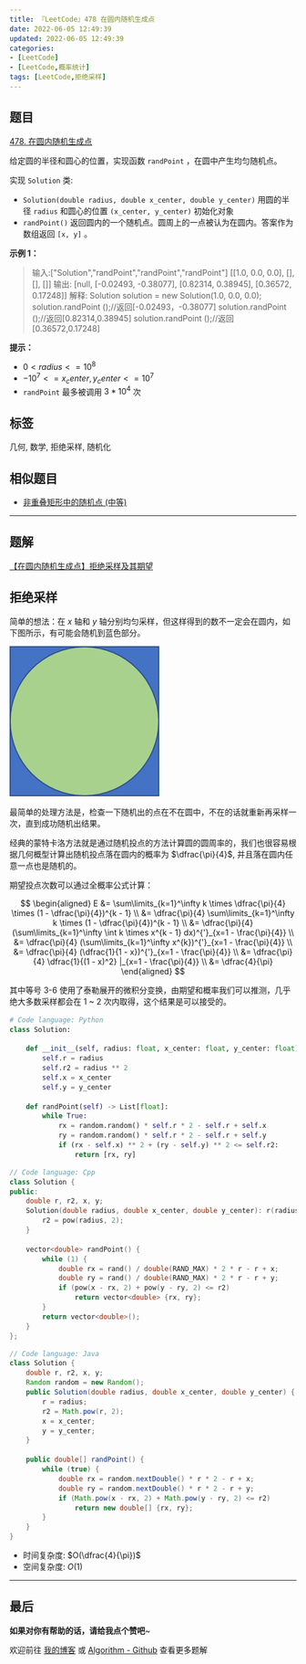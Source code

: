 ```yaml
---
title: 『LeetCode』478 在圆内随机生成点
date: 2022-06-05 12:49:39
updated: 2022-06-05 12:49:39
categories:
- [LeetCode]
- [LeetCode,概率统计]
tags: [LeetCode,拒绝采样]
---
```

## 题目

[478. 在圆内随机生成点](https://leetcode.cn/problems/generate-random-point-in-a-circle/)

<!--more-->

给定圆的半径和圆心的位置，实现函数 `randPoint` ，在圆中产生均匀随机点。

实现 `Solution` 类:

- `Solution(double radius, double x_center, double y_center)` 用圆的半径 `radius` 和圆心的位置 `(x_center, y_center)` 初始化对象
- `randPoint()` 返回圆内的一个随机点。圆周上的一点被认为在圆内。答案作为数组返回 `[x, y]` 。

**示例 1：**

> 输入:["Solution","randPoint","randPoint","randPoint"]
> [[1.0, 0.0, 0.0], [], [], []]
> 输出: [null, [-0.02493, -0.38077], [0.82314, 0.38945], [0.36572, 0.17248]]
> 解释:
> Solution solution = new Solution(1.0, 0.0, 0.0);
> solution.randPoint ();//返回[-0.02493，-0.38077]
> solution.randPoint ();//返回[0.82314,0.38945]
> solution.randPoint ();//返回[0.36572,0.17248]

**提示：**

- $0 < radius <= 10^{8}$
- $-10^{7} <= x_center, y_center <= 10^{7}$
- `randPoint` 最多被调用 $3 * 10^{4}$ 次

## 标签

几何, 数学, 拒绝采样, 随机化

## 相似题目

- [非重叠矩形中的随机点 (中等)](https://leetcode.cn/problems/random-point-in-non-overlapping-rectangles/)

---

## 题解

[【在圆内随机生成点】拒绝采样及其期望](https://leetcode.cn/problems/generate-random-point-in-a-circle/solution/zai-yuan-nei-sui-ji-sheng-cheng-dian-by-d9wo7/)

## 拒绝采样

简单的想法：在 $x$ 轴和 $y$ 轴分别均匀采样，但这样得到的数不一定会在圆内，如下图所示，有可能会随机到蓝色部分。

![一个圆](478_在圆内随机生成点(中等)/20220605125626.png)  

最简单的处理方法是，检查一下随机出的点在不在圆中，不在的话就重新再采样一次，直到成功随机出结果。

经典的蒙特卡洛方法就是通过随机投点的方法计算圆的圆周率的，我们也很容易根据几何概型计算出随机投点落在圆内的概率为 $\dfrac{\pi}{4}$, 并且落在圆内任意一点也是随机的。

期望投点次数可以通过全概率公式计算：

$$
\begin{aligned}
E &= \sum\limits_{k=1}^\infty k \times \dfrac{\pi}{4} \times (1 - \dfrac{\pi}{4})^{k - 1} \\
    &= \dfrac{\pi}{4} \sum\limits_{k=1}^\infty k  \times (1 - \dfrac{\pi}{4})^{k - 1} \\
    &= \dfrac{\pi}{4} (\sum\limits_{k=1}^\infty \int k  \times x^{k - 1} dx)^{'}_{x=1 - \frac{\pi}{4}} \\
    &= \dfrac{\pi}{4} (\sum\limits_{k=1}^\infty x^{k})^{'}_{x=1 - \frac{\pi}{4}} \\
    &= \dfrac{\pi}{4} (\dfrac{1}{1 - x})^{'}_{x=1 - \frac{\pi}{4}} \\
    &= \dfrac{\pi}{4} \dfrac{1}{(1 - x)^2} |_{x=1 - \frac{\pi}{4}} \\
    &= \dfrac{4}{\pi}
\end{aligned}
$$

其中等号 3-6 使用了泰勒展开的微积分变换，由期望和概率我们可以推测，几乎绝大多数采样都会在 1 ~ 2 次内取得，这个结果是可以接受的。

```Python
# Code language: Python
class Solution:

    def __init__(self, radius: float, x_center: float, y_center: float):
        self.r = radius
        self.r2 = radius ** 2
        self.x = x_center
        self.y = y_center

    def randPoint(self) -> List[float]:
        while True:
            rx = random.random() * self.r * 2 - self.r + self.x
            ry = random.random() * self.r * 2 - self.r + self.y
            if (rx - self.x) ** 2 + (ry - self.y) ** 2 <= self.r2:
                return [rx, ry]
```

```C++
// Code language: Cpp
class Solution {
public:
    double r, r2, x, y;
    Solution(double radius, double x_center, double y_center): r(radius), x(x_center), y(y_center) {
        r2 = pow(radius, 2);
    }
    
    vector<double> randPoint() {
        while (1) {
            double rx = rand() / double(RAND_MAX) * 2 * r - r + x;
            double ry = rand() / double(RAND_MAX) * 2 * r - r + y;
            if (pow(x - rx, 2) + pow(y - ry, 2) <= r2) 
                return vector<double> {rx, ry};
        }
        return vector<double>();
    }
};
```

```Java
// Code language: Java
class Solution {
    double r, r2, x, y;
    Random random = new Random();
    public Solution(double radius, double x_center, double y_center) {
        r = radius;
        r2 = Math.pow(r, 2);
        x = x_center;
        y = y_center;
    }
    
    public double[] randPoint() {
        while (true) {
            double rx = random.nextDouble() * r * 2 - r + x;
            double ry = random.nextDouble() * r * 2 - r + y;
            if (Math.pow(x - rx, 2) + Math.pow(y - ry, 2) <= r2)
                return new double[] {rx, ry};
        }
    }
}
```

- 时间复杂度: $O(\dfrac{4}{\pi})$
- 空间复杂度: $O(1)$

---

## 最后

**如果对你有帮助的话，请给我点个赞吧**~

欢迎前往 [我的博客](https://meteordream.github.io/categories/LeetCode/) 或 [Algorithm - Github](https://github.com/MeteorDream/Algorithm) 查看更多题解
